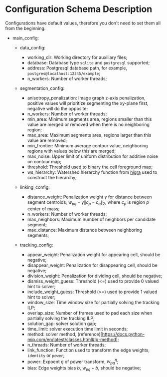 # Configuration Schema Description

Configurations have default values, therefore you don't need to set them all from the beginning.

 - main_config:

    - data_config:
        - working_dir: Working directory for auxiliary files;
        - database: Database type `sqlite` and `postgresql` supported;
        - address: Postgresql database path, for example, `postgres@localhost:12345/example`;
        - n_workers: Number of worker threads;

    - segmentation_config:
        - anisotropy_penalization: Image graph z-axis penalization, positive values will prioritize segmenting the xy-plane first, negative will do the opposite;
        - n_workers: Number of worker threads;
        - min_area: Minimum segments area, regions smaller than this value are merged or removed when there is no neighboring region;
        - max_area: Maximum segments area, regions larger than this value are removed;
        - min_frontier: Minimum average contour value, neighboring regions with values below this are merged;
        - max_noise: Upper limit of uniform distribution for additive noise on contour map;
        - threshold: Threshold used to binary the cell foreground map;
        - ws_hierarchy: Watershed hierarchy function from [higra](https://higra.readthedocs.io/en/stable/python/watershed_hierarchy.html) used to construct the hierarchy;

    - linking_config:
        - distance_weight: Penalization weight $\gamma$ for distance between segment centroids, $w_{pq} - \gamma \|c_p - c_q\|_2$, where $c_p$ is region $p$ center of mass;
        - n_workers: Number of worker threads;
        - max_neighbors: Maximum number of neighbors per candidate segment;
        - max_distance: Maximum distance between neighboring segments;

    - tracking_config:
        - appear_weight: Penalization weight for appearing cell, should be negative;
        - disappear_weight: Penalization for disappearing cell, should be negative;
        - division_weight: Penalization for dividing cell, should be negative;
        - dismiss_weight_guess: Threshold (<=) used to provide 0 valued hint to solver;
        - include_weight_guess: Threshold (>=) used to provide 1 valued hint to solver;
        - window_size: Time window size for partially solving the tracking ILP;
        - overlap_size: Number of frames used to pad each size when partially solving the tracking ILP;
        - solution_gap: solver solution gap;
        - time_limit: solver execution time limit in seconds;
        - method: solver method, (reference)[https://docs.python-mip.com/en/latest/classes.html#lp-method];
        - n_threads: Number of worker threads;
        - link_function: Function used to transform the edge weights, `identity` or `power`;
        - power: Expoent $\eta$ of power transform, $w_{pq}^\eta$;
        - bias: Edge weights bias $b$, $w_{pq} + b$, should be negative;
